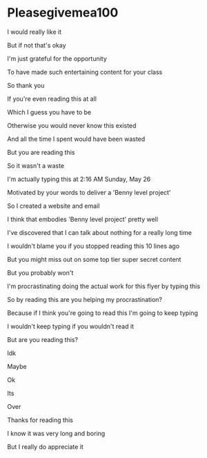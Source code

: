 # Pleasegivemea100
I would really like it

But if not that's okay

I'm just grateful for the opportunity

To have made such entertaining content for your class

So thank you

If you're even reading this at all

Which I guess you have to be

Otherwise you would never know this existed

And all the time I spent would have been wasted

But you are reading this

So it wasn't a waste

I'm actually typing this at 2:16 AM Sunday, May 26

Motivated by your words to deliver a 'Benny level project'

So I created a website and email

I think that embodies 'Benny level project' pretty well

I've discovered that I can talk about nothing for a really long time

I wouldn't blame you if you stopped reading this 10 lines ago

But you might miss out on some top tier super secret content

But you probably won't

I'm procrastinating doing the actual work for this flyer by typing this

So by reading this are you helping my procrastination?

Because if I think you're going to read this I'm going to keep typing

I wouldn't keep typing if you wouldn't read it

But are you reading this?

Idk

Maybe

Ok

Its 

Over

Thanks for reading this

I know it was very long and boring

But I really do appreciate it
